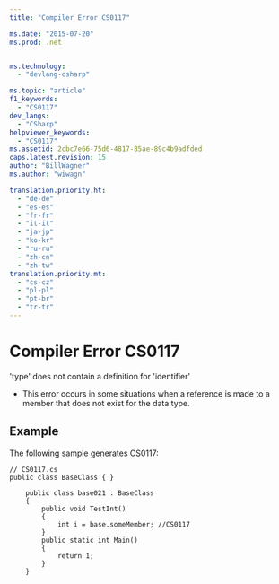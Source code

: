 ```yaml
---
title: "Compiler Error CS0117"

ms.date: "2015-07-20"
ms.prod: .net


ms.technology: 
  - "devlang-csharp"

ms.topic: "article"
f1_keywords: 
  - "CS0117"
dev_langs: 
  - "CSharp"
helpviewer_keywords: 
  - "CS0117"
ms.assetid: 2cbc7e66-75d6-4817-85ae-89c4b9adfded
caps.latest.revision: 15
author: "BillWagner"
ms.author: "wiwagn"

translation.priority.ht: 
  - "de-de"
  - "es-es"
  - "fr-fr"
  - "it-it"
  - "ja-jp"
  - "ko-kr"
  - "ru-ru"
  - "zh-cn"
  - "zh-tw"
translation.priority.mt: 
  - "cs-cz"
  - "pl-pl"
  - "pt-br"
  - "tr-tr"
---
```

# Compiler Error CS0117
'type' does not contain a definition for 'identifier'  
  
-   This error occurs in some situations when a reference is made to a member that does not exist for the data type.  
  
## Example  
 The following sample generates CS0117:  
  
```  
// CS0117.cs  
public class BaseClass { }  
  
    public class base021 : BaseClass  
    {  
        public void TestInt()  
        {  
            int i = base.someMember; //CS0117  
        }  
        public static int Main()  
        {  
            return 1;  
        }  
    }  
```
